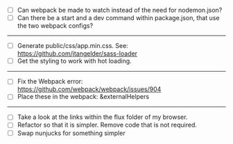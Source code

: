 - [ ] Can webpack be made to watch instead of the need for nodemon.json?
- [ ] Can there be a start and a dev command within package.json, that use the two webpack configs?

_____

- [ ] Generate public/css/app.min.css. See: https://github.com/jtangelder/sass-loader
- [ ] Get the styling to work with hot loading.

_____

- [ ] Fix the Webpack error: https://github.com/webpack/webpack/issues/904
- [ ] Place these in the webpack: &externalHelpers

_____

- [ ] Take a look at the links within the flux folder of my browser.
- [ ] Refactor so that it is simpler. Remove code that is not required.
- [ ] Swap nunjucks for something simpler
